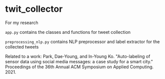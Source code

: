 # twit_collector
For my research

```app.py``` contains the classes and functions for tweet collection

```preprocessing_nlp.py``` contains NLP preprocessor and label extractor for the collected tweets

Related to a work: Park, Dae-Young, and In-Young Ko. "Auto-labeling of sensor data using social media messages: a case study for a smart city." Proceedings of the 36th Annual ACM Symposium on Applied Computing. 2021.

